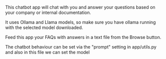 This chatbot app will chat with you and answer your questions based on your company or internal documentation. 

It uses Ollama and Llama models, so make sure you have ollama running with the selected model downloaded.

Feed this app your FAQs with answers in a text file from the Browse button.

The chatbot behaviour can be set via the "prompt" setting in app/utils.py and also in this file we can set the model

